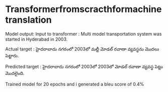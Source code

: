 # Transformerfromscracthformachinetranslation

Model output:
Input to transformer : Multi model transportation system was started in Hyderabad in 2003.

 Actual target : హైదరాబాదు నగరంలో 2003లో మల్టీ మోడల్ రవాణా వ్యవస్థను మొదలు పెట్టారు.

Predicted target : హైదరాబాదు నగరంలో 2003లో 2003లో మోడల్ రవాణా వ్యవస్థ పెట్టు మొదలైంది.


Trained model for 20 epochs and i generated a bleu score of 0.4%
